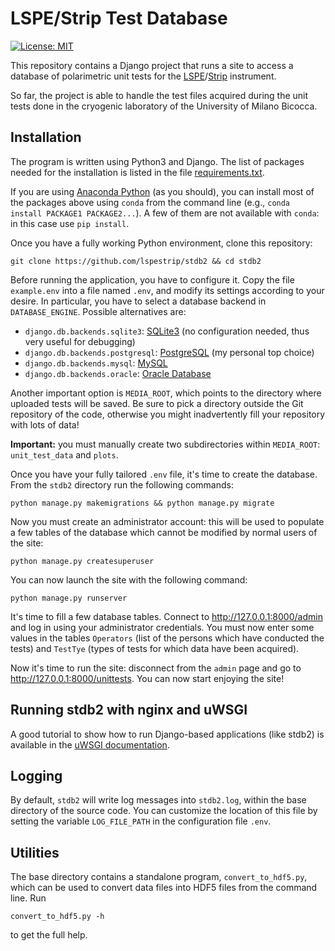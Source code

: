 # LSPE/Strip Test Database

[![License: MIT](https://img.shields.io/badge/License-MIT-yellow.svg)](https://opensource.org/licenses/MIT)

This repository contains a Django project that runs a site to access a database
of polarimetric unit tests for the [LSPE](http://planck.roma1.infn.it/lspe/index.html)/[Strip](http://planck.roma1.infn.it/lspe/strip.html) instrument.

So far, the project is able to handle the test files acquired during the unit
tests done in the cryogenic laboratory of the University of Milano Bicocca.

## Installation

The program is written using Python3 and Django. The list of packages needed for
the installation is listed in the file
[requirements.txt](https://github.com/lspestrip/stdb2/blob/master/requirements.txt).

If you are using [Anaconda Python](https://www.anaconda.com/) (as you should),
you can install most of the packages above using `conda` from the command line
(e.g., `conda install PACKAGE1 PACKAGE2...`). A few of them are not available
with `conda`: in this case use `pip install`.

Once you have a fully working Python environment, clone this repository:

    git clone https://github.com/lspestrip/stdb2 && cd stdb2

Before running the application, you have to configure it. Copy the file
`example.env` into a file named `.env`, and modify its settings according to
your desire. In particular, you have to select a database backend in
`DATABASE_ENGINE`. Possible alternatives are:

- `django.db.backends.sqlite3`: [SQLite3](https://sqlite.org/) (no configuration needed, thus very useful for debugging)
- `django.db.backends.postgresql`: [PostgreSQL](https://www.postgresql.org/) (my personal top choice)
- `django.db.backends.mysql`: [MySQL](https://dev.mysql.com/)
- `django.db.backends.oracle`: [Oracle Database](https://www.oracle.com/it/database/index.html)

Another important option is `MEDIA_ROOT`, which points to the directory where
uploaded tests will be saved. Be sure to pick a directory outside the Git
repository of the code, otherwise you might inadvertently fill your repository
with lots of data!

**Important:** you must manually create two subdirectories within `MEDIA_ROOT`:
`unit_test_data` and `plots`.

Once you have your fully tailored `.env` file, it's time to create the database.
From the `stdb2` directory run the following commands:

    python manage.py makemigrations && python manage.py migrate

Now you must create an administrator account: this will be used to populate a
few tables of the database which cannot be modified by normal users of the site:

    python manage.py createsuperuser

You can now launch the site with the following command:

    python manage.py runserver

It's time to fill a few database tables. Connect to http://127.0.0.1:8000/admin
and log in using your administrator credentials. You must now enter some values
in the tables `Operators` (list of the persons which have conducted the tests)
and `TestTye` (types of tests for which data have been acquired).

Now it's time to run the site: disconnect from the `admin` page and go to
http://127.0.0.1:8000/unittests. You can now start enjoying the site!


## Running stdb2 with nginx and uWSGI

A good tutorial to show how to run Django-based applications (like stdb2) is
available in the [uWSGI
documentation](http://uwsgi-docs.readthedocs.io/en/latest/tutorials/Django_and_nginx.html).


## Logging

By default, `stdb2` will write log messages into `stdb2.log`, within the base
directory of the source code. You can customize the location of this file
by setting the variable `LOG_FILE_PATH` in the configuration file `.env`.


## Utilities

The base directory contains a standalone program, `convert_to_hdf5.py`, which
can be used to convert data files into HDF5 files from the command line. Run

    convert_to_hdf5.py -h

to get the full help.